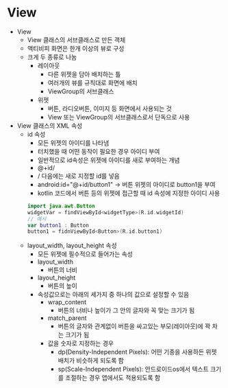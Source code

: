 # View
- View
  - View 클래스의 서브클래스로 만든 객체
  - 액티비피 화면은 한개 이상의 뷰로 구성
  - 크게 두 종류로 나눔
    - 레이아웃
      - 다른 위젯을 담아 배치하는 틀
      - 여러개의 뷰를 규칙대로 화면에 배치
      - ViewGroup의 서브클래스
    - 위젯
      - 버튼, 라디오버튼, 이미지 등 화면에서 사용되는 것
      - View 또는 ViewGroup의 서브클래스로서 단독으로 사용
- View 클래스의 XML 속성
  - id 속성
    - 모든 위젯의 아이디를 나타냄
    - 터치했을 때 어떤 동작이 필요한 경우 아이디 부여
    - 일반적으로 id속성은 위젯에 아이디를 새로 부여하는 개념
    - @+id/
    - / 다음에는 새로 지정할 id를 넣음
    - android:id="@+id/button1" -> 버튼 위젯의 아이디로 button1을 부여
    - kotlin 코드에서 버튼 등의 위젯에 접근할 때 id 속성에 지정한 아이디 사용
    ```kotlin
    import java.awt.Button
    widgetVar = findViewById<widgetType>(R.id.widgetId)
    // 예시
    var button1 : Button
    button1 = fidnViewById<Button>(R.id.button1)
    ```
  - layout_width, layout_height 속성
    - 모든 위젯에 필수적으로 들어가는 속성
    - layout_width
      - 버튼의 너비
    - layout_height
      - 버튼의 높이
    - 속성값으로는 아래의 세가지 중 하나의 값으로 설정할 수 있음
      - wrap_content
        - 버튼의 너비나 높이가 그 안의 글자와 꼭 맞는 크기가 됨
      - match_parent
        - 버튼의 글자와 관계없이 버튼을 싸고있는 부모(레이아웃)에 꽉 차는 크기가 됨
      - 값을 숫자로 지정하는 경우
        - dp(Density-Independent Pixels): 어떤 기종을 사용하든 위젯 배치가 비슷하게 되도록 함
        - sp(Scale-Independent Pixels): 안드로이드os에서 텍스트 크기를 조절하는 경우 앱에서도 적용되도록 함